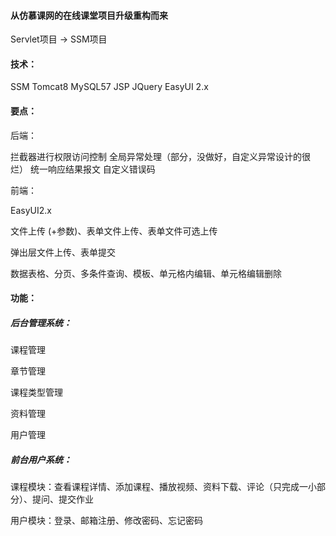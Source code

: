 #### 从仿慕课网的在线课堂项目升级重构而来

Servlet项目 -> SSM项目

#### 技术：

SSM
Tomcat8
MySQL57
JSP
JQuery
EasyUI 2.x

####   要点：

后端：

  拦截器进行权限访问控制
  全局异常处理（部分，没做好，自定义异常设计的很烂）
  统一响应结果报文
  自定义错误码



前端：

EasyUI2.x 

文件上传 (+参数)、表单文件上传、表单文件可选上传

弹出层文件上传、表单提交

数据表格、分页、多条件查询、模板、单元格内编辑、单元格编辑删除



####   功能：

#####   后台管理系统：

课程管理

章节管理

课程类型管理

资料管理

用户管理

#####   前台用户系统：

课程模块：查看课程详情、添加课程、播放视频、资料下载、评论（只完成一小部分）、提问、提交作业

用户模块：登录、邮箱注册、修改密码、忘记密码









  
